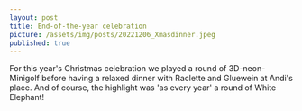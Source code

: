 ```yaml
---
layout: post
title: End-of-the-year celebration 
picture: /assets/img/posts/20221206_Xmasdinner.jpeg
published: true
---
```

For this year's Christmas celebration we played a round of 3D-neon-Minigolf before having a relaxed dinner with Raclette and Gluewein at Andi's place. And of course, the highlight was 'as every year' a round of White Elephant!
